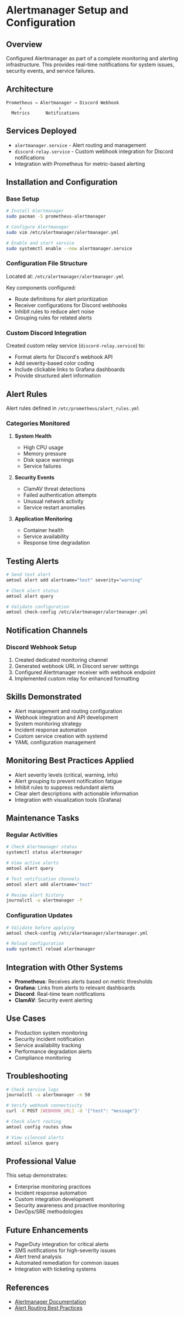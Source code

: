 # Alertmanager Setup and Configuration

## Overview
Configured Alertmanager as part of a complete monitoring and alerting infrastructure. This provides real-time notifications for system issues, security events, and service failures.

## Architecture
```
Prometheus → Alertmanager → Discord Webhook
     ↓              ↓
  Metrics      Notifications
```

## Services Deployed
- `alertmanager.service` - Alert routing and management
- `discord-relay.service` - Custom webhook integration for Discord notifications
- Integration with Prometheus for metric-based alerting

## Installation and Configuration

### Base Setup
```bash
# Install Alertmanager
sudo pacman -S prometheus-alertmanager

# Configure Alertmanager
sudo vim /etc/alertmanager/alertmanager.yml

# Enable and start service
sudo systemctl enable --now alertmanager.service
```

### Configuration File Structure
Located at: `/etc/alertmanager/alertmanager.yml`

Key components configured:
- Route definitions for alert prioritization
- Receiver configurations for Discord webhooks
- Inhibit rules to reduce alert noise
- Grouping rules for related alerts

### Custom Discord Integration
Created custom relay service (`discord-relay.service`) to:
- Format alerts for Discord's webhook API
- Add severity-based color coding
- Include clickable links to Grafana dashboards
- Provide structured alert information

## Alert Rules
Alert rules defined in `/etc/prometheus/alert_rules.yml`

### Categories Monitored
1. **System Health**
   - High CPU usage
   - Memory pressure
   - Disk space warnings
   - Service failures

2. **Security Events**
   - ClamAV threat detections
   - Failed authentication attempts
   - Unusual network activity
   - Service restart anomalies

3. **Application Monitoring**
   - Container health
   - Service availability
   - Response time degradation

## Testing Alerts

```bash
# Send test alert
amtool alert add alertname="test" severity="warning"

# Check alert status
amtool alert query

# Validate configuration
amtool check-config /etc/alertmanager/alertmanager.yml
```

## Notification Channels

### Discord Webhook Setup
1. Created dedicated monitoring channel
2. Generated webhook URL in Discord server settings
3. Configured Alertmanager receiver with webhook endpoint
4. Implemented custom relay for enhanced formatting

## Skills Demonstrated
- Alert management and routing configuration
- Webhook integration and API development
- System monitoring strategy
- Incident response automation
- Custom service creation with systemd
- YAML configuration management

## Monitoring Best Practices Applied
- Alert severity levels (critical, warning, info)
- Alert grouping to prevent notification fatigue
- Inhibit rules to suppress redundant alerts
- Clear alert descriptions with actionable information
- Integration with visualization tools (Grafana)

## Maintenance Tasks

### Regular Activities
```bash
# Check Alertmanager status
systemctl status alertmanager

# View active alerts
amtool alert query

# Test notification channels
amtool alert add alertname="test"

# Review alert history
journalctl -u alertmanager -f
```

### Configuration Updates
```bash
# Validate before applying
amtool check-config /etc/alertmanager/alertmanager.yml

# Reload configuration
sudo systemctl reload alertmanager
```

## Integration with Other Systems
- **Prometheus**: Receives alerts based on metric thresholds
- **Grafana**: Links from alerts to relevant dashboards
- **Discord**: Real-time team notifications
- **ClamAV**: Security event alerting

## Use Cases
- Production system monitoring
- Security incident notification
- Service availability tracking
- Performance degradation alerts
- Compliance monitoring

## Troubleshooting

```bash
# Check service logs
journalctl -u alertmanager -n 50

# Verify webhook connectivity
curl -X POST [WEBHOOK_URL] -d '{"test": "message"}'

# Check alert routing
amtool config routes show

# View silenced alerts
amtool silence query
```

## Professional Value
This setup demonstrates:
- Enterprise monitoring practices
- Incident response automation
- Custom integration development
- Security awareness and proactive monitoring
- DevOps/SRE methodologies

## Future Enhancements
- PagerDuty integration for critical alerts
- SMS notifications for high-severity issues
- Alert trend analysis
- Automated remediation for common issues
- Integration with ticketing systems

## References
- [Alertmanager Documentation](https://prometheus.io/docs/alerting/latest/alertmanager/)
- [Alert Routing Best Practices](https://prometheus.io/docs/practices/alerting/)
